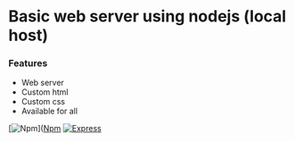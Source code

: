 # Basic web server using nodejs (local host)

### Features
- Web server
- Custom html
- Custom css
- Available for all

[![Npm](https://camo.githubusercontent.com/ae5c26794bd2361513919f6e0c2bf368b5ac0ca1af9b2614d02358ccfa6f0e55/68747470733a2f2f696d672e736869656c64732e696f2f6e706d2f762f657870726573732e737667 "Npm")]([Npm](https://camo.githubusercontent.com/ae5c26794bd2361513919f6e0c2bf368b5ac0ca1af9b2614d02358ccfa6f0e55/68747470733a2f2f696d672e736869656c64732e696f2f6e706d2f762f657870726573732e737667 "Npm") [![Express](https://rithmapp.s3-us-west-2.amazonaws.com/assets/express-logo.png "Express")](https://www.npmjs.com/package/express "Express")
